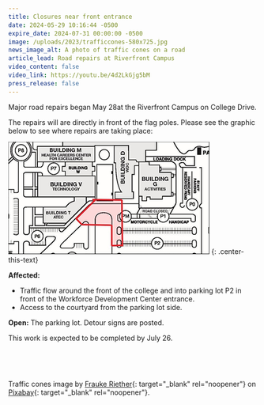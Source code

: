 ```yaml
---
title: Closures near front entrance
date: 2024-05-29 10:16:44 -0500
expire_date: 2024-07-31 00:00:00 -0500
image: /uploads/2023/trafficcones-580x725.jpg
news_image_alt: A photo of traffic cones on a road
article_lead: Road repairs at Riverfront Campus
video_content: false
video_link: https://youtu.be/4d2LkGjg5bM
press_release: false
---
```

Major road repairs began May 28at the Riverfront Campus on College Drive.

The repairs will are directly in front of the flag poles. Please see the graphic below to see where repairs are taking place:

![Map of KCC Riverfront Campus with road closures highlighted](/uploads/2023/roadclosuremap-407x227.jpg "Map of KCC Riverfront Campus with road closures highlighted")
{: .center-this-text}

**Affected:**

* Traffic flow around the front of the college and into parking lot P2 in front of the Workforce Development Center entrance.
* Access to the courtyard from the parking lot side.

**Open:** The parking lot. Detour signs are posted.

This work is expected to be completed by July 26.

&nbsp;

&nbsp;

Traffic cones image by [Frauke Riether](https://pixabay.com/users/neelam279-9820894/?utm_source=link-attribution&amp;utm_medium=referral&amp;utm_campaign=image&amp;utm_content=8283718 "Frauke Riether on Pixabay"){: target="_blank" rel="noopener"} on [Pixabay](https://pixabay.com/ "Pixabay"){: target="_blank" rel="noopener"}.
